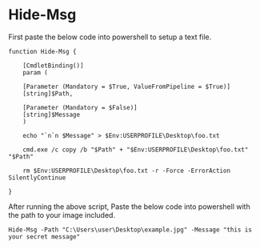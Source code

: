 # Hide-Msg 

First paste the below code into powershell to setup a text file.

```
function Hide-Msg {

	[CmdletBinding()]
	param (
	
	[Parameter (Mandatory = $True, ValueFromPipeline = $True)]
	[string]$Path,

	[Parameter (Mandatory = $False)]
	[string]$Message 
	)

	echo "`n`n $Message" > $Env:USERPROFILE\Desktop\foo.txt

	cmd.exe /c copy /b "$Path" + "$Env:USERPROFILE\Desktop\foo.txt" "$Path"

	rm $Env:USERPROFILE\Desktop\foo.txt -r -Force -ErrorAction SilentlyContinue

}
```
After running the above script, Paste the below code into powershell with the path to your image included.

```
Hide-Msg -Path "C:\Users\user\Desktop\example.jpg" -Message "this is your secret message"
```
